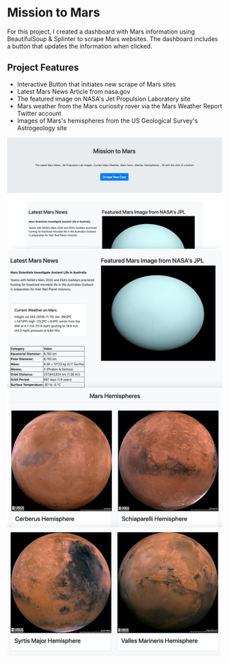 # Mission to Mars

For this project, I created a dashboard with Mars information using BeautifulSoup & Splinter to scrape Mars websites. The dashboard includes a button that updates the information when clicked. 
<br/>  

 ## Project Features
* Interactive Button that initiates new scrape of Mars sites
* Latest Mars News Article from nasa.gov
* The featured image on NASA's Jet Propulsion Laboratory site
* Mars weather from the Mars curiosity rover via the Mars Weather Report Twitter account
* Images of Mars's hemispheres from the US Geological Survey's Astrogeology site
 
![](Missions_to_Mars/App_Screenshots/Shot_1.png)
![](Missions_to_Mars/App_Screenshots/Shot_2.png)
![](Missions_to_Mars/App_Screenshots/Shot_3.png)
![](Missions_to_Mars/App_Screenshots/Shot_4.png)

